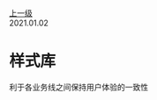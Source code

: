 <div class="extend-header">
<div class="info">
<a class="back" href="./">上一级</a>
<div class="mini">
<span>2021.01.02</span>
</div>
</div>
<div class="content">


</div>
</div>
<div class="content-header">
<h1>样式库</h1>
<summary class="desc">利于各业务线之间保持用户体验的一致性</summary>
</div>

